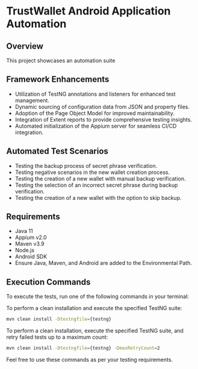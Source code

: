# TrustWallet Android Application Automation

## Overview
This project showcases an automation suite

## Framework Enhancements
- Utilization of TestNG annotations and listeners for enhanced test management.
- Dynamic sourcing of configuration data from JSON and property files.
- Adoption of the Page Object Model for improved maintainability.
- Integration of Extent reports to provide comprehensive testing insights.
- Automated initialization of the Appium server for seamless CI/CD integration.

## Automated Test Scenarios
- Testing the backup process of secret phrase verification.
- Testing negative scenarios in the new wallet creation process.
- Testing the creation of a new wallet with manual backup verification.
- Testing the selection of an incorrect secret phrase during backup verification.
- Testing the creation of a new wallet with the option to skip backup.


## Requirements
- Java 11
- Appium v2.0
- Maven v3.9 
- Node.js
- Android SDK
- Ensure Java, Maven, and Android are added to the Environmental Path.

## Execution Commands
To execute the tests, run one of the following commands in your terminal:

To perform a clean installation and execute the specified TestNG suite:

```bash
mvn clean install -Dtestngfile={testng}
```

To perform a clean installation, execute the specified TestNG suite, and retry failed tests up to a maximum count:

```bash
mvn clean install -Dtestngfile={testng} -DmaxRetryCount=2
```

Feel free to use these commands as per your testing requirements.
